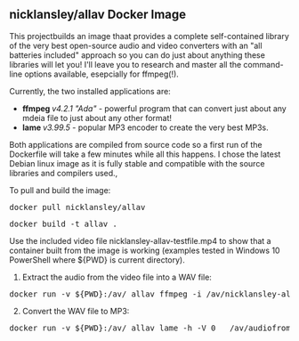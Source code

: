 ## nicklansley/allav Docker Image
This projectbuilds an image thaat provides a complete self-contained library of the very 
best open-source audio and video converters with an "all batteries included" approach so you can do just about anything
these libraries will let you! I'll leave you to research and master all the command-line options available, esepcially
 for ffmpeg(!). 

Currently, the two installed applications are:
* <b>ffmpeg  </b><i>v4.2.1 "Ada"</i> - powerful program that can convert just about any mdeia file to just about any other format!
* <b>lame  </b><i>v3.99.5</i> - popular MP3 encoder to create the very best MP3s.

Both applications are compiled from source code so a first run of the Dockerfile will take a few minutes
while all this happens. I chose the latest Debian linux image as it is fully stable and compatible with the 
source libraries and compilers used.,

To pull and build the image:
<pre>docker pull nicklansley/allav</pre>
<pre>docker build -t allav .</pre>
Use the included video file nicklansley-allav-testfile.mp4 to show that a container built from the image is working (examples 
tested in Windows 10 PowerShell where ${PWD} is current directory).
1. Extract the audio from the video file into a WAV file:
<pre>docker run -v ${PWD}:/av/ allav ffmpeg -i /av/nicklansley-allav-testfile.mp4 /av/audiofromvideo.wav</pre>
2. Convert the WAV file to MP3:
<pre>docker run -v ${PWD}:/av/ allav lame -h -V 0   /av/audiofromvideo.wav /av/audiofromvideo.mp3</pre>

